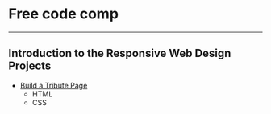 # Free code comp

---

## Introduction to the Responsive Web Design Projects


- [Build a Tribute Page](https://codepen.io/chen-tao-the-typescripter/full/LvRVOW)
    - HTML
    - CSS
